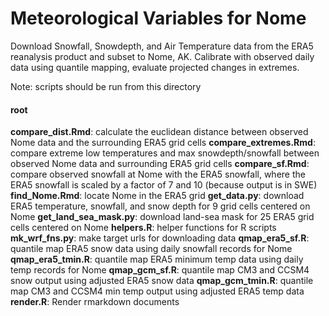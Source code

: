 # Meteorological Variables for Nome

Download Snowfall, Snowdepth, and Air Temperature data from the ERA5 reanalysis product and subset to Nome, AK. 
Calibrate with observed daily data using quantile mapping, evaluate projected changes in extremes.

Note: scripts should be run from this directory

#### root
**compare_dist.Rmd**: calculate the euclidean distance between observed Nome data and the surrounding ERA5 grid cells
**compare_extremes.Rmd**: compare extreme low temperatures and max snowdepth/snowfall between observed Nome data and surrounding ERA5 grid cells
**compare_sf.Rmd**: compare observed snowfall at Nome with the ERA5 snowfall, where the ERA5 snowfall is scaled by a factor of 7 and 10 (because output is in SWE)
**find_Nome.Rmd**: locate Nome in the ERA5 grid
**get_data.py**: download ERA5 temperature, snowfall, and snow depth for 9 grid cells centered on Nome
**get_land_sea_mask.py**: download land-sea mask for 25 ERA5 grid cells centered on Nome
**helpers.R**: helper functions for R scripts
**mk_wrf_fns.py**: make target urls for downloading data
**qmap_era5_sf.R**: quantile map ERA5 snow data using daily snowfall records for Nome
**qmap_era5_tmin.R**: quantile map ERA5 minimum temp data using daily temp records for Nome
**qmap_gcm_sf.R**: quantile map CM3 and CCSM4 snow output using adjusted ERA5 snow data
**qmap_gcm_tmin.R**: quantile map CM3 and CCSM4 min temp output using adjusted ERA5 temp data
**render.R**: Render rmarkdown documents
